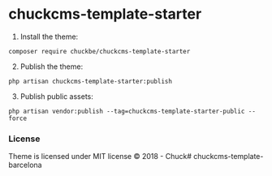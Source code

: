 # chuckcms-template-starter

1. Install the theme:

``` composer require chuckbe/chuckcms-template-starter ```

2. Publish the theme:

``` php artisan chuckcms-template-starter:publish ```

3. Publish public assets:

``` php artisan vendor:publish --tag=chuckcms-template-starter-public --force ``` 

### License 

Theme is licensed under MIT license © 2018 - Chuck# chuckcms-template-barcelona
